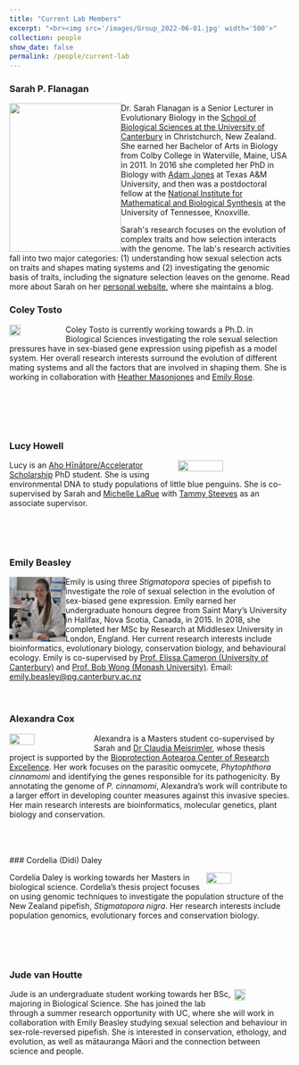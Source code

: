 ```yaml
---
title: "Current Lab Members"
excerpt: "<br><img src='/images/Group_2022-06-01.jpg' width='500'>"
collection: people
show_date: false
permalink: /people/current-lab
---
```




### Sarah P. Flanagan

<img align="left" src='/images/IMG_20190717_152944_exported_932_1570595349060.jpg' height='266' width='200'> Dr. Sarah Flanagan is a Senior Lecturer in Evolutionary Biology in the [School of Biological Sciences at the University of Canterbury](http://www.canterbury.ac.nz/science/schools-and-departments/biological-sciences/) in Christchurch, New Zealand. She earned her Bachelor of Arts in Biology from Colby College in Waterville, Maine, USA in 2011. In 2016 she completed her PhD in Biology with [Adam Jones](https://pipefishguysite.wordpress.com/) at Texas A&M University, and then was a postdoctoral fellow at the [National Institute for Mathematical and Biological Synthesis](http://www.nimbios.org/) at the University of Tennessee, Knoxville. 

Sarah's research focuses on the evolution of complex traits and how selection interacts with the genome. The lab's research activities fall into two major categories: (1) understanding how sexual selection acts on traits and shapes mating systems and (2) investigating the genomic basis of traits, including the signature selection leaves on the genome. Read more about Sarah on her [personal website]( https://sarahpflanagan.wordpress.com/), where she maintains a blog.

### Coley Tosto
<img align="left" src='/images/ColeyTosto.jpg' width="20%" height="20%"> Coley Tosto is currently working towards a Ph.D. in Biological Sciences investigating the role sexual selection pressures have in sex-biased gene expression using pipefish as a model system. Her overall research interests surround the evolution of different mating systems and all the factors that are involved in shaping them. She is working in collaboration with [Heather Masonjones](https://www.ut.edu/directory/masonjones-heather) and [Emily Rose](https://www.valdosta.edu/about/directory/profile/erose).

<br>
<br>
<br>
<br>

### Lucy Howell

<img align="right" src='/images/lucyhowell.png' width="40%" height="40%"> Lucy is an [Aho Hīnātore/Accelerator Scholarship](https://www.canterbury.ac.nz/postgraduate/aho-hinatore-accelerator-scholarship/) PhD student. She is using environmental DNA to study populations of little blue penguins. She is co-supervised by Sarah and [Michelle LaRue](https://www.drmichellelarue.com/) with [Tammy Steeves](http://www.ucconsert.org/people/) as an associate supervisor.

<br>
<br>
<br>
  

### Emily Beasley

<img align="left" src='/images/EmilyBeasley2022.jpg' width="20%" height="20%"> Emily is using three <i>Stigmatopora</i> species of pipefish to investigate the role of sexual selection in the evolution of sex-biased gene expression. Emily earned her undergraduate honours degree from Saint Mary’s University in Halifax, Nova Scotia, Canada, in 2015. In 2018, she completed her MSc by Research at Middlesex University in London, England. Her current research interests include bioinformatics, evolutionary biology, conservation biology, and behavioural ecology. Emily is co-supervised by [Prof. Elissa Cameron (University of Canterbury)](https://www.canterbury.ac.nz/science/contact-us/people/elissa-cameron.html) and [Prof. Bob Wong (Monash University)](https://www.bobwonglab.org/). 
Email: emily.beasley@pg.canterbury.ac.nz
<br>
<br>
<br>

### Alexandra Cox

<img align="left" src='/images/AlexandraCox.jpeg' width="30%" height="30%"> Alexandra is a Masters student co-supervised by Sarah and [Dr Claudia Meisrimler](https://www.canterbury.ac.nz/science/contact-us/people/claudia-meisrimler.html), whose thesis project is supported by the [Bioprotection Aotearoa Center of Research Excellence](https://bioprotection.org.nz/). Her work focuses on the parasitic oomycete, *Phytophthora cinnamomi* and identifying the genes responsible for its pathogenicity. By annotating the genome of *P. cinnamomi*, Alexandra’s work will contribute to a larger effort in developing counter measures against this invasive species. Her main research interests are bioinformatics, molecular genetics, plant biology and conservation.


<br>
<br>
<br>
### Cordelia (Didi) Daley

<img align="right" src='/images/Cordelia Daley.jpg' width="30%" height="30%">Cordelia Daley is working towards her Masters in biological science. Cordelia’s thesis project focuses on using genomic techniques to investigate the population structure of the New Zealand pipefish, <i>Stigmatopora nigra</i>. Her research interests include population genomics, evolutionary forces and conservation biology.


<br>
<br>
<br>


### Jude van Houtte

<img align="right" src='/images/jude-flanagan lab.jpg' width="20%" height="20%"> Jude is an undergraduate student working towards her BSc, majoring in Biological Science. She has joined the lab through a summer research opportunity with UC, where she will work in collaboration with Emily Beasley studying sexual selection and behaviour in sex-role-reversed pipefish. She is interested in conservation, ethology, and evolution, as well as mātauranga Māori and the connection between science and people.

